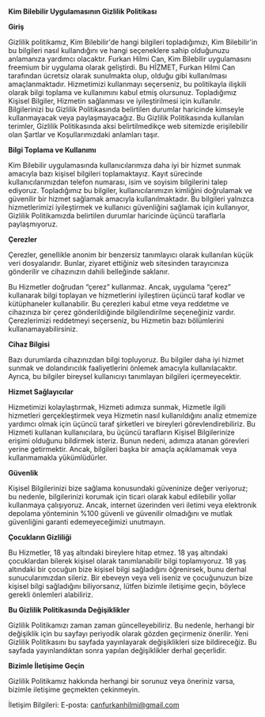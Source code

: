 **Kim Bilebilir Uygulamasının Gizlilik Politikası**

**Giriş**

Gizlilik politikamız, Kim Bilebilir'de hangi bilgileri topladığımızı, Kim Bilebilir'in bu bilgileri nasıl kullandığını ve hangi seçeneklere sahip olduğunuzu anlamanıza yardımcı olacaktır. Furkan Hilmi Can, Kim Bilebilir uygulamasını freemium bir uygulama olarak geliştirdi. Bu HİZMET, Furkan Hilmi Can tarafından ücretsiz olarak sunulmakta olup, olduğu gibi kullanılması amaçlanmaktadır. Hizmetimizi kullanmayı seçerseniz, bu politikayla ilişkili olarak bilgi toplama ve kullanımını kabul etmiş olursunuz. Topladığımız Kişisel Bilgiler, Hizmetin sağlanması ve iyileştirilmesi için kullanılır. Bilgilerinizi bu Gizlilik Politikasında belirtilen durumlar haricinde kimseyle kullanmayacak veya paylaşmayacağız. Bu Gizlilik Politikasında kullanılan terimler, Gizlilik Politikasında aksi belirtilmedikçe web sitemizde erişilebilir olan Şartlar ve Koşullarımızdaki anlamları taşır.

**Bilgi Toplama ve Kullanımı**

Kim Bilebilir uygulamasında kullanıcılarımıza daha iyi bir hizmet sunmak amacıyla bazı kişisel bilgileri toplamaktayız. Kayıt sürecinde kullanıcılarımızdan telefon numarası, isim ve soyisim bilgilerini talep ediyoruz. Topladığımız bu bilgiler, kullanıcılarımızın kimliğini doğrulamak ve güvenilir bir hizmet sağlamak amacıyla kullanılmaktadır. Bu bilgileri yalnızca hizmetlerimizi iyileştirmek ve kullanıcı güvenliğini sağlamak için kullanıyor, Gizlilik Politikamızda belirtilen durumlar haricinde üçüncü taraflarla paylaşmıyoruz.

**Çerezler**

Çerezler, genellikle anonim bir benzersiz tanımlayıcı olarak kullanılan küçük veri dosyalarıdır. Bunlar, ziyaret ettiğiniz web sitesinden tarayıcınıza gönderilir ve cihazınızın dahili belleğinde saklanır.

Bu Hizmetler doğrudan “çerez” kullanmaz. Ancak, uygulama “çerez” kullanarak bilgi toplayan ve hizmetlerini iyileştiren üçüncü taraf kodlar ve kütüphaneler kullanabilir. Bu çerezleri kabul etme veya reddetme ve cihazınıza bir çerez gönderildiğinde bilgilendirilme seçeneğiniz vardır. Çerezlerimizi reddetmeyi seçerseniz, bu Hizmetin bazı bölümlerini kullanamayabilirsiniz.

**Cihaz Bilgisi**

Bazı durumlarda cihazınızdan bilgi topluyoruz. Bu bilgiler daha iyi hizmet sunmak ve dolandırıcılık faaliyetlerini önlemek amacıyla kullanılacaktır. Ayrıca, bu bilgiler bireysel kullanıcıyı tanımlayan bilgileri içermeyecektir.

**Hizmet Sağlayıcılar**

Hizmetimizi kolaylaştırmak, Hizmeti adımıza sunmak, Hizmetle ilgili hizmetleri gerçekleştirmek veya Hizmetin nasıl kullanıldığını analiz etmemize yardımcı olmak için üçüncü taraf şirketleri ve bireyleri görevlendirebiliriz. Bu Hizmeti kullanan kullanıcılara, bu üçüncü tarafların Kişisel Bilgilerinize erişimi olduğunu bildirmek isteriz. Bunun nedeni, adımıza atanan görevleri yerine getirmektir. Ancak, bilgileri başka bir amaçla açıklamamak veya kullanmamakla yükümlüdürler.

**Güvenlik**

Kişisel Bilgilerinizi bize sağlama konusundaki güveninize değer veriyoruz; bu nedenle, bilgilerinizi korumak için ticari olarak kabul edilebilir yollar kullanmaya çalışıyoruz. Ancak, internet üzerinden veri iletimi veya elektronik depolama yönteminin %100 güvenli ve güvenilir olmadığını ve mutlak güvenliğini garanti edemeyeceğimizi unutmayın.

**Çocukların Gizliliği**

Bu Hizmetler, 18 yaş altındaki bireylere hitap etmez. 18 yaş altındaki çocuklardan bilerek kişisel olarak tanımlanabilir bilgi toplamıyoruz. 18 yaş altındaki bir çocuğun bize kişisel bilgi sağladığını öğrenirsek, bunu derhal sunucularımızdan sileriz. Bir ebeveyn veya veli iseniz ve çocuğunuzun bize kişisel bilgi sağladığını biliyorsanız, lütfen bizimle iletişime geçin, böylece gerekli önlemleri alabiliriz.

**Bu Gizlilik Politikasında Değişiklikler**

Gizlilik Politikamızı zaman zaman güncelleyebiliriz. Bu nedenle, herhangi bir değişiklik için bu sayfayı periyodik olarak gözden geçirmeniz önerilir. Yeni Gizlilik Politikasını bu sayfada yayınlayarak değişiklikleri size bildireceğiz. Bu sayfada yayınlandıktan sonra yapılan değişiklikler derhal geçerlidir.

**Bizimle İletişime Geçin**

Gizlilik Politikamız hakkında herhangi bir sorunuz veya öneriniz varsa, bizimle iletişime geçmekten çekinmeyin.

İletişim Bilgileri: E-posta: canfurkanhilmi@gmail.com
